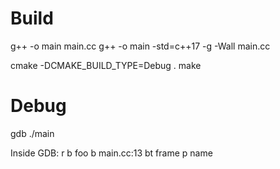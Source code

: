 Build
=====
g++ -o main main.cc
g++ -o main -std=c++17 -g -Wall  main.cc

cmake -DCMAKE_BUILD_TYPE=Debug .
make


Debug
=====
gdb ./main

Inside GDB:
r
b foo
b main.cc:13
bt
frame
p name

